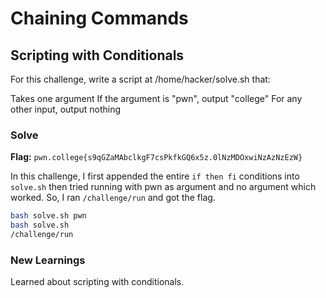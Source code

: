 # Chaining Commands

## Scripting with Conditionals
For this challenge, write a script at /home/hacker/solve.sh that:

Takes one argument
If the argument is "pwn", output "college"
For any other input, output nothing

### Solve
**Flag:** `pwn.college{s9qGZaMAbclkgF7csPkfkGQ6x5z.0lNzMDOxwiNzAzNzEzW}`

In this challenge, I first appended the entire ```if then fi``` conditions into ```solve.sh``` then tried running with pwn as argument and no argument which worked. So, I ran ```/challenge/run``` and got the flag.

```bash
bash solve.sh pwn
bash solve.sh
/challenge/run
```

### New Learnings
Learned about scripting with conditionals.
